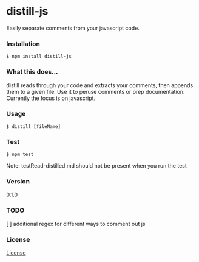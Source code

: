# distill-js

Easily separate comments from your javascript code.

### Installation

`$ npm install distill-js`

### What this does...

distill reads through your code and extracts your comments, then appends them to a given file. Use it to peruse comments or prep documentation. Currently the focus is on javascript.

### Usage

`$ distill [fileName]`


### Test
`$ npm test`

Note: testRead-distilled.md should not be present when you run the test

### Version

0.1.0

### TODO
[ ] additional regex for different ways to comment out js

### License
[License](<https://github.com/davidedaniel/commentdoc/blob/master/license.md>)
